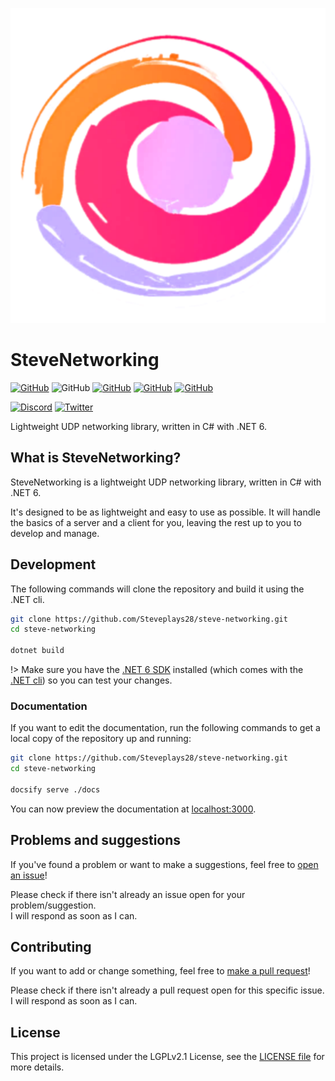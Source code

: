 ![icon](icon.png ':size=256x256')

# SteveNetworking

[![GitHub](https://img.shields.io/github/license/Steveplays28/nexlib)](https://github.com/Steveplays28/nexlib/blob/main/LICENSE)
![GitHub](https://img.shields.io/github/repo-size/Steveplays28/nexlib)
[![GitHub](https://img.shields.io/github/forks/Steveplays28/nexlib)](https://github.com/Steveplays28/nexlib/network/members)
[![GitHub](https://img.shields.io/github/issues/Steveplays28/nexlib)](https://github.com/Steveplays28/nexlib/issues)
[![GitHub](https://img.shields.io/github/issues-pr/Steveplays28/nexlib)](https://github.com/Steveplays28/nexlib/pulls)

[![Discord](https://img.shields.io/discord/746681304111906867?label=chat%20on%20Discord%20%7C%20Steve%27s%20underwater%20paradise)](https://discord.gg/KbWxgGg)
[![Twitter](https://img.shields.io/twitter/follow/Steveplays28?label=Steveplays28%20%7C%20Followers)](https://twitter.com/Steveplays28)

Lightweight UDP networking library, written in C# with .NET 6.

## What is SteveNetworking?

SteveNetworking is a lightweight UDP networking library, written in C# with .NET 6.

It's designed to be as lightweight and easy to use as possible.
It will handle the basics of a server and a client for you, leaving the rest up to you to develop and manage.

## Development

The following commands will clone the repository and build it using the .NET cli.

```bash
git clone https://github.com/Steveplays28/steve-networking.git
cd steve-networking

dotnet build
```

!> Make sure you have the [.NET 6 SDK](https://learn.microsoft.com/en-us/dotnet/core/install/windows?tabs=net60) installed (which comes with the [.NET cli](https://learn.microsoft.com/en-us/dotnet/core/tools/)) so you can test your changes.

### Documentation

If you want to edit the documentation, run the following commands to get a local copy of the repository up and running:

```bash
git clone https://github.com/Steveplays28/steve-networking.git
cd steve-networking

docsify serve ./docs
```

You can now preview the documentation at [localhost:3000](http://localhost:3000).

## Problems and suggestions  

If you've found a problem or want to make a suggestions, feel free to [open an issue](https://github.com/Steveplays28/nexlib/issues/new)!

Please check if there isn't already an issue open for your problem/suggestion.  
I will respond as soon as I can.

## Contributing  

If you want to add or change something, feel free to [make a pull request](https://github.com/Steveplays28/nexlib/compare)!

Please check if there isn't already a pull request open for this specific issue.  
I will respond as soon as I can.

## License  

This project is licensed under the LGPLv2.1 License, see the [LICENSE file](https://github.com/Steveplays28/nexlib/blob/main/LICENSE) for more details.
